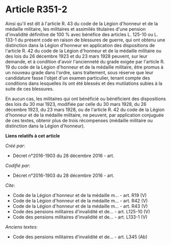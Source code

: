 # Article R351-2

Ainsi qu'il est dit à l'article R. 43 du code de la Légion d'honneur et de la médaille militaire, les militaires et assimilés
titulaires d'une pension d'invalidité définitive de 100 % avec bénéfice des articles L. 125-10 ou L. 133-1 du présent code en
raison de blessures de guerre, qui ont obtenu une distinction dans la Légion d'honneur en application des dispositions de
l'article R. 42 du code de la Légion d'honneur et de la médaille militaire ou des lois du 26 décembre 1923 et du 23 mars 1928
peuvent, sur leur demande, et à condition d'avoir l'ancienneté du grade exigée par l'article R. 19 du code de la Légion
d'honneur et de la médaille militaire, être promus à un nouveau grade dans l'ordre, sans traitement, sous réserve que leur
candidature fasse l'objet d'un examen particulier, tenant compte des conditions dans lesquelles ils ont été blessés et des
mutilations subies à la suite de ces blessures. 

En aucun cas, les militaires qui ont bénéficié ou bénéficient des dispositions des lois du 30 mai 1923, modifiée par celle du
30 mars 1928, du 26 décembre 1923, du 23 mars 1928, ou de l'article R. 42 du code de la Légion d'honneur et de la médaille
militaire, ne peuvent, par application conjuguée de ces textes, obtenir plus de trois récompenses (médaille militaire ou
distinction dans la Légion d'honneur).

**Liens relatifs à cet article**

_Créé par_:

  - Décret n°2016-1903 du 28 décembre 2016 - art.

_Codifié par_:

  - Décret n°2016-1903 du 28 décembre 2016 - art.

_Cite_:

  - Code de la Légion d'honneur et de la médaille m... - art. R19 (V)
  - Code de la Légion d'honneur et de la médaille m... - art. R42 (V)
  - Code de la Légion d'honneur et de la médaille m... - art. R43 (V)
  - Code des pensions militaires d'invalidité et de... - art. L125-10 (V)
  - Code des pensions militaires d'invalidité et de... - art. L133-1 (V)

_Anciens textes_:

  - Code des pensions militaires d'invalidité et de... - art. L345 (Ab)

